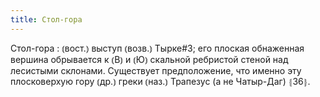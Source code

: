 ```yaml
---
title: Стол-гора
---
```


Стол-гора
: ⦅вост.⦆ выступ ⦅возв.⦆ Тырке#3; его плоская обнаженная вершина обрывается к ⦅В⦆ и ⦅Ю⦆ скальной ребристой стеной над лесистыми склонами. Существует предположение, что именно эту плосковерхую гору ⦅др.⦆ греки ⦅наз.⦆ Трапезус (а не Чатыр-Даг) ⦃З6⦄.
